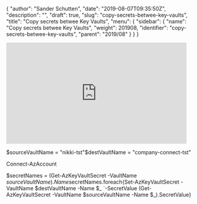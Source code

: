 {
  "author": "Sander Schutten",
  "date": "2019-08-07T09:35:50Z",
  "description": "",
  "draft": true,
  "slug": "copy-secrets-betwee-key-vaults",
  "title": "Copy secrets betwee Key Vaults",
  "menu": {
    "sidebar": {
      "name": "Copy secrets betwee Key Vaults",
      "weight": 201908,
      "identifier": "copy-secrets-betwee-key-vaults",
      "parent": "2019/08"
    }
  }
}


<iframe width="480" height="270" src="https://www.youtube.com/embed/dreyY6WmAq4?feature=oembed" frameborder="0" allow="accelerometer; autoplay; encrypted-media; gyroscope; picture-in-picture" allowfullscreen></iframe>

$sourceVaultName = "nikki-tst"$destVaultName = "company-connect-tst"

Connect-AzAccount

$secretNames = (Get-AzKeyVaultSecret -VaultName $sourceVaultName).Name$secretNames.foreach{Set-AzKeyVaultSecret -VaultName $destVaultName -Name $_ `-SecretValue (Get-AzKeyVaultSecret -VaultName $sourceVaultName -Name $_).SecretValue}

